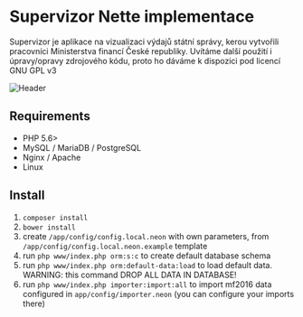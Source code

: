# Supervizor Nette implementace
Supervizor je aplikace na vizualizaci výdajů státní správy, kerou vytvořili pracovníci Ministerstva financí České republiky. Uvítáme další použití i úpravy/opravy zdrojového kódu, proto ho dáváme k dispozici pod licencí GNU GPL v3


![Header](http://temp.smallhill.cz/supervizor-heading-github.png)

## Requirements
  * PHP 5.6>
  * MySQL / MariaDB / PostgreSQL
  * Nginx / Apache
  * Linux

## Install
  1. `composer install`
  2. `bower install`
  3. create `/app/config/config.local.neon` with own parameters, from `/app/config/config.local.neon.example` template
  4. run `php www/index.php orm:s:c` to create default database schema
  5. run `php www/index.php orm:default-data:load` to load default data. WARNING: this command DROP ALL DATA IN DATABASE!
  6. run `php www/index.php importer:import:all` to import mf2016 data configured in `app/config/importer.neon` (you can configure your imports there)

  
